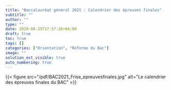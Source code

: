 ```yaml
---
title: "Baccalauréat général 2021 : Calendrier des épreuves finales"
subtitle: ""
author: ""
type: ""
date: 2020-08-25T17:57:26+04:00
draft: true
toc: true
tags: []
categories: ["Orientation", "Réforme du Bac"]
image: ""
solution_est_visible: true
auto_numbering: true
---
```


{{< figure src="/pdf/BAC2021_Frise_epreuvesfinales.jpg" alt="Le calendrier des épreuves finales du BAC" >}}
